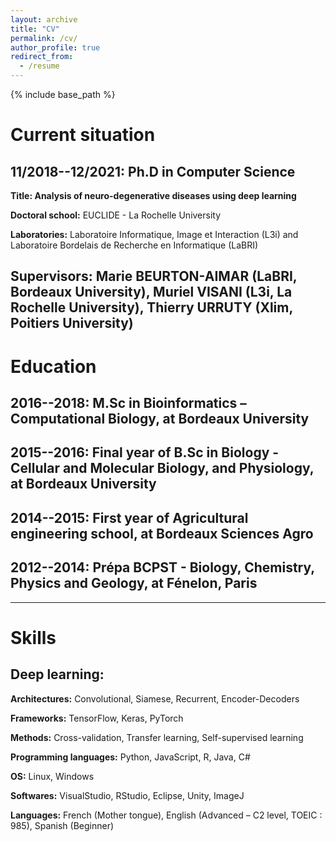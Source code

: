 ```yaml
---
layout: archive
title: "CV"
permalink: /cv/
author_profile: true
redirect_from:
  - /resume
---
```


{% include base_path %}

# Current situation

## 11/2018--12/2021: Ph.D in Computer Science

**Title: Analysis of neuro-degenerative diseases using deep learning**

**Doctoral school:** EUCLIDE - La Rochelle University

**Laboratories:** Laboratoire Informatique, Image et Interaction (L3i) and Laboratoire Bordelais de Recherche en Informatique (LaBRI)

**Supervisors:** Marie BEURTON-AIMAR (LaBRI, Bordeaux University), Muriel VISANI (L3i, La Rochelle University), Thierry URRUTY (Xlim, Poitiers University)
---

# Education

## 2016--2018: M.Sc in Bioinformatics – Computational Biology, at Bordeaux University

## 2015--2016: Final year of B.Sc in Biology - Cellular and Molecular Biology, and Physiology, at Bordeaux University

## 2014--2015: First year of Agricultural engineering school, at Bordeaux Sciences Agro

## 2012--2014: Prépa BCPST - Biology, Chemistry, Physics and Geology, at Fénelon, Paris
---

# Skills

## Deep learning:

**Architectures:** Convolutional, Siamese, Recurrent, Encoder-Decoders

**Frameworks:** TensorFlow, Keras, PyTorch

**Methods:** Cross-validation, Transfer learning, Self-supervised learning

**Programming languages:** Python, JavaScript, R, Java, C\#

**OS:** Linux, Windows

**Softwares:** VisualStudio, RStudio, Eclipse, Unity, ImageJ

**Languages:** French (Mother tongue), English (Advanced – C2 level, TOEIC : 985), Spanish (Beginner)
